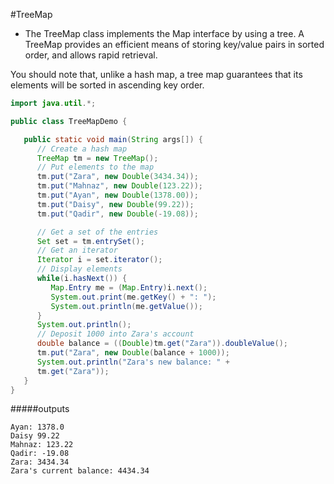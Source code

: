 #TreeMap

- The TreeMap class implements the Map interface by using a tree. A TreeMap provides an efficient means of storing key/value pairs in sorted order, and allows rapid retrieval.

You should note that, unlike a hash map, a tree map guarantees that its elements will be sorted in ascending key order.

```java
import java.util.*;

public class TreeMapDemo {

   public static void main(String args[]) {
      // Create a hash map
      TreeMap tm = new TreeMap();
      // Put elements to the map
      tm.put("Zara", new Double(3434.34));
      tm.put("Mahnaz", new Double(123.22));
      tm.put("Ayan", new Double(1378.00));
      tm.put("Daisy", new Double(99.22));
      tm.put("Qadir", new Double(-19.08));

	  // Get a set of the entries
      Set set = tm.entrySet();
      // Get an iterator
      Iterator i = set.iterator();
      // Display elements
      while(i.hasNext()) {
         Map.Entry me = (Map.Entry)i.next();
         System.out.print(me.getKey() + ": ");
         System.out.println(me.getValue());
      }
      System.out.println();
      // Deposit 1000 into Zara's account
      double balance = ((Double)tm.get("Zara")).doubleValue();
      tm.put("Zara", new Double(balance + 1000));
      System.out.println("Zara's new balance: " +
      tm.get("Zara"));
   }
}
```

#####outputs

	Ayan: 1378.0
	Daisy 99.22
	Mahnaz: 123.22
	Qadir: -19.08
	Zara: 3434.34
	Zara's current balance: 4434.34

